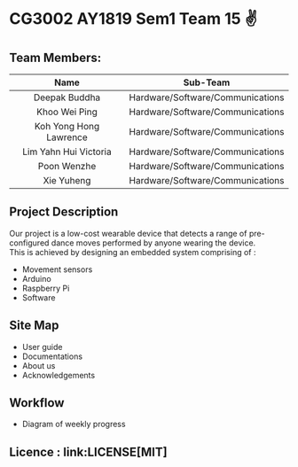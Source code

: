 # CG3002 AY1819 Sem1 Team 15 :v:

## **Team Members:**

| Name | Sub-Team | 
| :---: | :---: |
| Deepak Buddha | Hardware/Software/Communications |
| Khoo Wei Ping | Hardware/Software/Communications |
| Koh Yong Hong Lawrence | Hardware/Software/Communications |
| Lim Yahn Hui Victoria | Hardware/Software/Communications |
| Poon Wenzhe | Hardware/Software/Communications |
| Xie Yuheng | Hardware/Software/Communications

## **Project Description**

Our project is a low-cost wearable device that detects a range of pre-configured dance moves
performed by anyone wearing the device. <br/>
This is achieved by designing an embedded system comprising of : <br/>
* Movement sensors
* Arduino 
* Raspberry Pi
* Software
</p> 
 
## Site Map 

* User guide
* Documentations
* About us 
* Acknowledgements
</p>

## Workflow

* Diagram of weekly progress
</p>

## Licence : link:LICENSE[MIT]
